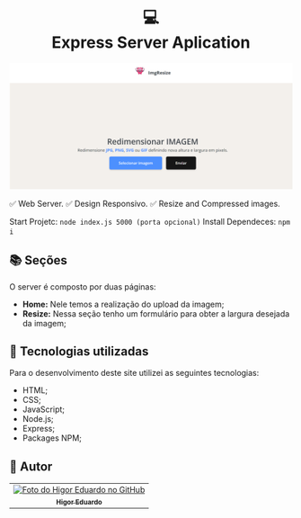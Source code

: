 <h1 align="center">
  💻<br>Express Server Aplication
</h1>
<img src="./views/assets/img/express-resize-image-cover.png" alt="Cover projeto" />

✅ Web Server.
✅ Design Responsivo.
✅ Resize and Compressed images.

Start Projetc: `node index.js 5000 (porta opcional)`
Install Dependeces: `npm i`

## 📚 Seções

O server é composto por duas páginas:

- **Home:** Nele temos a realização do upload da imagem;
- **Resize:** Nessa seção tenho um formulário para obter a largura desejada da imagem;

## 💼 Tecnologias utilizadas

Para o desenvolvimento deste site utilizei as seguintes tecnologias:

- HTML;
- CSS;
- JavaScript;
- Node.js;
- Express;
- Packages NPM;

<h2>🦄 Autor</h2>

<table>
  <tr>
    <td align="center">
      <a href="https://github.com/bhigoreduardo">
        <img src="https://avatars.githubusercontent.com/u/96431991?v=4" width="100px;" alt="Foto do Higor Eduardo no GitHub"/><br>
        <sub>
          <b>Higor Eduardo</b>
        </sub>
      </a>
    </td>
  </tr>
</table>
